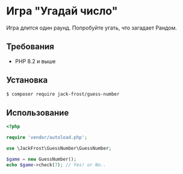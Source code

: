 # Игра "Угадай число"

Игра длится один раунд.
Попробуйте угать, что загадает Рандом.


## Требования

- PHP 8.2 и выше

## Установка

```bash
$ composer require jack-frost/guess-number
```

## Использование

```php
<?php

require 'vendor/autoload.php';

use \JackFrost\GuessNumber\GuessNumber;

$game = new GuessNumber();
echo $game->check(7); // Yes! or No..
```